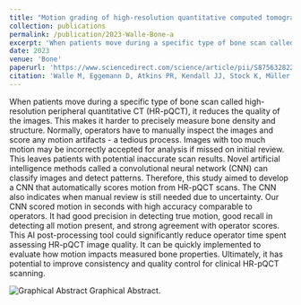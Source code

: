 ```yaml
---
title: "Motion grading of high-resolution quantitative computed tomography supported by deep convolutional neural networks. "
collection: publications
permalink: /publication/2023-Walle-Bone-a
excerpt: 'When patients move during a specific type of bone scan called high-resolution peripheral quantitative CT (HR-pQCT), it reduces the quality of the images.'
date: 2023
venue: 'Bone'
paperurl: 'https://www.sciencedirect.com/science/article/pii/S8756328222002848'
citation: 'Walle M, Eggemann D, Atkins PR, Kendall JJ, Stock K, Müller R, Collins CJ. Motion grading of high-resolution quantitative computed tomography supported by deep convolutional neural networks. Bone. 2023 Jan 1;166:116607.'
---
```


When patients move during a specific type of bone scan called high-resolution peripheral quantitative CT (HR-pQCT), it reduces the quality of the images. This makes it harder to precisely measure bone density and structure. Normally, operators have to manually inspect the images and score any motion artifacts - a tedious process. Images with too much motion may be incorrectly accepted for analysis if missed on initial review. This leaves patients with potential inaccurate scan results. Novel artificial intelligence methods called a convolutional neural network (CNN) can classify images and detect patterns. Therefore, this study aimed to develop a CNN that automatically scores motion from HR-pQCT scans. The CNN also indicates when manual review is still needed due to uncertainty. Our CNN scored motion in seconds with high accuracy comparable to operators. It had good precision in detecting true motion, good recall in detecting all motion present, and strong agreement with operator scores. This AI post-processing tool could significantly reduce operator time spent assessing HR-pQCT image quality. It can be quickly implemented to evaluate how motion impacts measured bone properties. Ultimately, it has potential to improve consistency and quality control for clinical HR-pQCT scanning.

![Graphical Abstract](https://ars.els-cdn.com/content/image/1-s2.0-S8756328222002848-ga1_lrg.jpg)
Graphical Abstract. 

